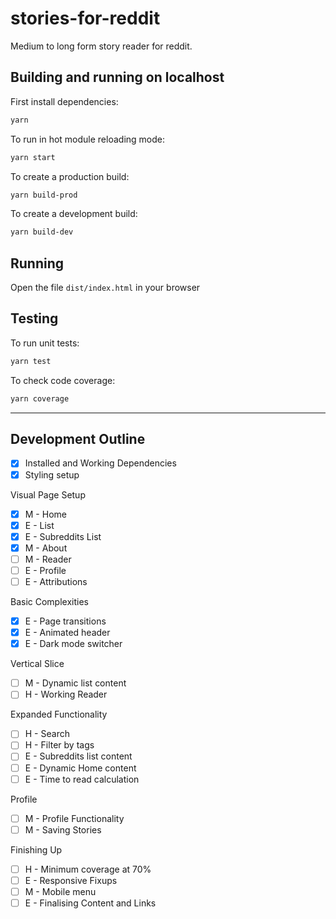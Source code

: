 # stories-for-reddit

Medium to long form story reader for reddit.

## Building and running on localhost

First install dependencies:

```sh
yarn
```

To run in hot module reloading mode:

```sh
yarn start
```

To create a production build:

```sh
yarn build-prod
```

To create a development build:

```sh
yarn build-dev
```

## Running

Open the file `dist/index.html` in your browser

## Testing

To run unit tests:

```sh
yarn test
```

To check code coverage:

```sh
yarn coverage
```

---

## Development Outline

- [x] Installed and Working Dependencies
- [x] Styling setup

Visual Page Setup

- [x] M - Home
- [x] E - List
- [x] E - Subreddits List
- [x] M - About
- [ ] M - Reader
- [ ] E - Profile
- [ ] E - Attributions

Basic Complexities

- [x] E - Page transitions
- [x] E - Animated header
- [x] E - Dark mode switcher

Vertical Slice

- [ ] M - Dynamic list content
- [ ] H - Working Reader

Expanded Functionality

- [ ] H - Search
- [ ] H - Filter by tags
- [ ] E - Subreddits list content
- [ ] E - Dynamic Home content
- [ ] E - Time to read calculation

Profile

- [ ] M - Profile Functionality
- [ ] M - Saving Stories

Finishing Up

- [ ] H - Minimum coverage at 70%
- [ ] E - Responsive Fixups
- [ ] M - Mobile menu
- [ ] E - Finalising Content and Links
